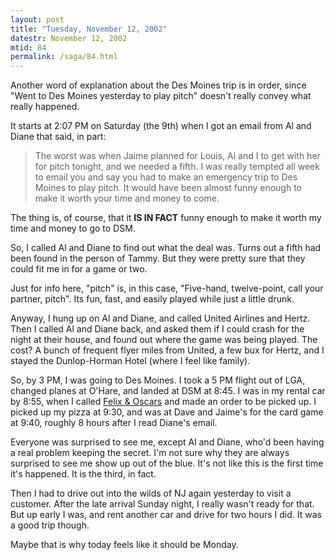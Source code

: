 ```yaml
---
layout: post
title: "Tuesday, November 12, 2002"
datestr: November 12, 2002
mtid: 84
permalink: /saga/84.html
---
```


Another word of explanation about the Des Moines trip is in order, since "Went
to Des Moines yesterday to play pitch" doesn't really convey what really
happened.

It starts at 2:07 PM on Saturday (the 9th) when I got an email from Al and
Diane that said, in part:

> The worst was when Jaime planned for Louis, Al and I to get with her for
> pitch tonight, and we needed a fifth. I was really tempted all week to email
> you and say you had to make an emergency trip to Des Moines to play pitch.
> It would have been almost funny enough to make it worth your time and money
> to come.

The thing is, of course, that it **IS IN FACT** funny enough to
make it worth my time and money to go to DSM.

So, I called Al and Diane to find out what the deal was. Turns out a fifth
had been found in the person of Tammy. But they were pretty sure that they could
fit me in for a game or two.

Just for info here, "pitch" is, in this case, "Five-hand, twelve-point,
call your partner, pitch". Its fun, fast, and easily played while just
a little drunk.

Anyway, I hung up on Al and Diane, and called United Airlines and Hertz. Then
I called Al and Diane back, and asked them if I could crash for the night at
their house, and found out where the game was being played. The cost? A bunch
of frequent flyer miles from United, a few bux for Hertz, and I stayed the Dunlop-Horman
Hotel (where I feel like family).

So, by 3 PM, I was going to Des Moines. I took a 5 PM flight out of LGA, changed
planes at O'Hare, and landed at DSM at 8:45. I was in my rental car by 8:55,
when I called <a href="http://www.dmweb.com/sfood/felix&oscars/default.htm">Felix
&amp; Oscars</a> and made an order to be picked up. I picked up my pizza at
9:30, and was at Dave and Jaime's for the card game at 9:40, roughly 8 hours
after I read Diane's email.

Everyone was surprised to see me, except Al and Diane, who'd been having a
real problem keeping the secret. I'm not sure why they are always surprised
to see me show up out of the blue. It's not like this is the first time it's
happened. It is the third, in fact.

Then I had to drive out into the wilds of NJ again yesterday to visit a customer.
After the late arrival Sunday night, I really wasn't ready for that. But up
early I was, and rent another car and drive for two hours I did. It was a good
trip though.

Maybe that is why today feels like it should be Monday.

